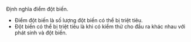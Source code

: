 ﻿Định nghĩa điểm đột biến.
* Điểm đột biến là số lượng đột biến có thể bị triệt tiêu.
* Đột biến có thể bị triệt tiêu là khi có kiểm thử cho đầu ra khác nhau với phát sinh và đột biến.